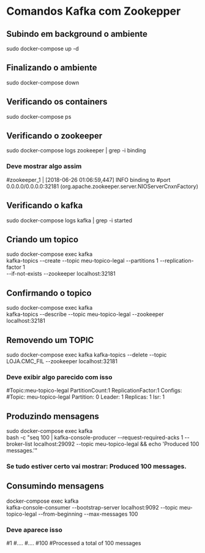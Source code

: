 # Comandos Kafka com Zookepper 

## Subindo em background o ambiente
sudo docker-compose up -d

## Finalizando o ambiente
sudo docker-compose down

## Verificando os containers
sudo docker-compose ps

## Verificando o zookeeper
sudo docker-compose logs zookeeper | grep -i binding

### Deve mostrar algo assim
#zookeeper_1  | [2018-06-26 01:06:59,447] INFO binding to 
#port 0.0.0.0/0.0.0.0:32181 (org.apache.zookeeper.server.NIOServerCnxnFactory)

## Verificando o kafka
sudo docker-compose logs kafka | grep -i started

## Criando um topico
sudo docker-compose exec kafka  \
kafka-topics --create --topic meu-topico-legal --partitions 1 --replication-factor 1 \
--if-not-exists --zookeeper localhost:32181

## Confirmando o topico
sudo docker-compose exec kafka  \
  kafka-topics --describe --topic meu-topico-legal --zookeeper localhost:32181

## Removendo um TOPIC
sudo docker-compose exec kafka  kafka-topics --delete --topic LOJA.CMC_FIL --zookeeper localhost:32181


### Deve exibir algo parecido com isso
#Topic:meu-topico-legal PartitionCount:1 ReplicationFactor:1 Configs:
#Topic: meu-topico-legal Partition: 0 Leader: 1 Replicas: 1 Isr: 1

## Produzindo mensagens
sudo docker-compose exec kafka  \
bash -c "seq 100 | kafka-console-producer --request-required-acks 1 --broker-list localhost:29092 --topic meu-topico-legal && echo 'Produced 100 messages.'"

### Se tudo estiver certo vai mostrar: Produced 100 messages.

## Consumindo mensagens
docker-compose exec kafka  \
  kafka-console-consumer --bootstrap-server localhost:9092 --topic meu-topico-legal --from-beginning --max-messages 100

### Deve aparece isso
#1 
#....
#....
#100
#Processed a total of 100 messages
